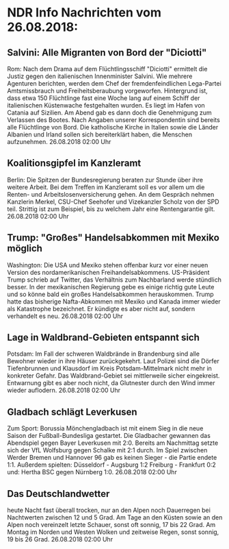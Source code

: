 # NDR Info Nachrichten vom 26.08.2018:


## Salvini: Alle Migranten von Bord der "Diciotti"
Rom: Nach dem Drama auf dem Flüchtlingsschiff "Diciotti" ermittelt die Justiz gegen den italienischen Innenminister Salvini. Wie mehrere Agenturen berichten, werden dem Chef der fremdenfeindlichen Lega-Partei Amtsmissbrauch und Freiheitsberaubung vorgeworfen. Hintergrund ist, dass etwa 150 Flüchtlinge fast eine Woche lang auf einem Schiff der italienischen Küstenwache festgehalten wurden. Es liegt im Hafen von Catania auf Sizilien. Am Abend gab es dann doch die Genehmigung zum Verlassen des Bootes. Nach Angaben unserer Korrespondentin sind bereits alle Flüchtlinge von Bord. Die katholische Kirche in Italien sowie die Länder Albanien und Irland sollen sich bereiterklärt haben, die Menschen aufzunehmen. 26.08.2018 02:00 Uhr 

## Koalitionsgipfel im Kanzleramt
Berlin:	Die Spitzen der Bundesregierung beraten zur Stunde über ihre weitere Arbeit. Bei dem Treffen im Kanzleramt soll es vor allem um die Renten- und Arbeitslosenversicherung gehen. An dem Gespräch nehmen Kanzlerin Merkel, CSU-Chef Seehofer und Vizekanzler Scholz von der SPD teil. Strittig ist zum Beispiel, bis zu welchem Jahr eine Rentengarantie gilt. 26.08.2018 02:00 Uhr 

## Trump: "Großes" Handelsabkommen mit Mexiko möglich
Washington:	Die USA und Mexiko stehen offenbar kurz vor einer neuen Version des nordamerikanischen Freihandelsabkommens. US-Präsident Trump schrieb auf Twitter, das Verhältnis zum Nachbarland werde stündlich besser. In der mexikanischen Regierung gebe es einige richtig gute Leute und so könne bald ein großes Handelsabkommen herauskommen. Trump hatte das bisherige Nafta-Abkommen mit Mexiko und Kanada immer wieder als Katastrophe bezeichnet. Er kündigte es aber nicht auf, sondern verhandelt es neu. 26.08.2018 02:00 Uhr 

## Lage in Waldbrand-Gebieten entspannt sich
Potsdam: Im Fall der schweren Waldbrände in Brandenburg sind alle Bewohner wieder in ihre Häuser zurückgekehrt. Laut Polizei sind die Dörfer Tiefenbrunnen und Klausdorf im Kreis Potsdam-Mittelmark nicht mehr in konkreter Gefahr. Das Waldbrand-Gebiet sei mittlerweile sicher eingekreist. Entwarnung gibt es aber noch nicht, da Glutnester durch den Wind immer wieder auflodern. 26.08.2018 02:00 Uhr 

## Gladbach schlägt Leverkusen
Zum Sport:	Borussia Mönchengladbach ist mit einem Sieg in die neue Saison der Fußball-Bundesliga gestartet. Die Gladbacher gewannen das Abendspiel gegen Bayer Leverkusen mit 2:0. Bereits am Nachmittag setzte sich der VfL Wolfsburg gegen Schalke mit 2:1 durch. Im Spiel zwischen Werder Bremen und Hannover 96 gab es keinen Sieger - die Partie endete 1:1. Außerdem spielten:
Düsseldorf - Augsburg 1:2
Freiburg - Frankfurt 0:2
und: Hertha BSC gegen Nürnberg 1:0. 26.08.2018 02:00 Uhr 

## Das Deutschlandwetter
heute Nacht fast überall trocken, nur an den Alpen noch Dauerregen bei Nachtwerten zwischen 12 und 5 Grad. Am Tage an den Küsten sowie an den Alpen noch vereinzelt letzte Schauer, sonst oft sonnig, 17 bis 22 Grad. Am Montag im Norden und Westen Wolken und zeitweise Regen, sonst sonnig, 19 bis 26 Grad. 26.08.2018 02:00 Uhr 
